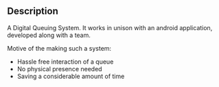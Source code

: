 ## Description

A Digital Queuing System.
It works in unison with an android application, developed along with a team.

Motive of the making such a system:

- Hassle free interaction of a queue
- No physical presence needed
- Saving a considerable amount of time
